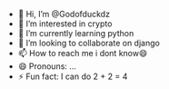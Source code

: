 - 👋 Hi, I’m @Godofduckdz
- 👀 I’m interested in crypto
- 🌱 I’m currently learning python
- 💞️ I’m looking to collaborate on django
- 📫 How to reach me i dont know😄
- 😄 Pronouns: ...
- ⚡ Fun fact:  I can do 2 + 2 = 4

<!---
Godofduckdz/Godofduckdz is a ✨ special ✨ repository because its `README.md` (this file) appears on your GitHub profile.
You can click the Preview link to take a look at your changes.
--->
